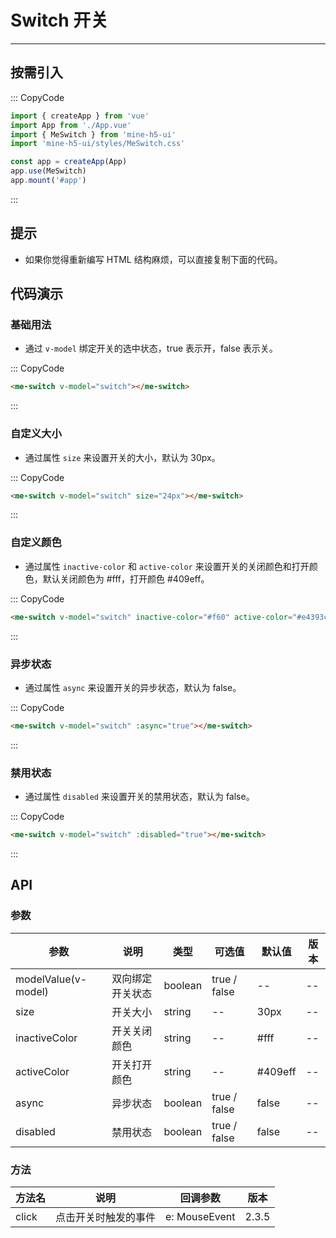# Switch 开关

---

## 按需引入

::: CopyCode

```js
import { createApp } from 'vue'
import App from './App.vue'
import { MeSwitch } from 'mine-h5-ui'
import 'mine-h5-ui/styles/MeSwitch.css'

const app = createApp(App)
app.use(MeSwitch)
app.mount('#app')
```

:::

## 提示

- 如果你觉得重新编写 HTML 结构麻烦，可以直接复制下面的代码。

## 代码演示

### 基础用法

- 通过 `v-model` 绑定开关的选中状态，true 表示开，false 表示关。

::: CopyCode

```HTML
<me-switch v-model="switch"></me-switch>
```

:::

### 自定义大小

- 通过属性 `size` 来设置开关的大小，默认为 30px。

::: CopyCode

```HTML
<me-switch v-model="switch" size="24px"></me-switch>
```

:::

### 自定义颜色

- 通过属性 `inactive-color` 和 `active-color` 来设置开关的关闭颜色和打开颜色，默认关闭颜色为 #fff，打开颜色 #409eff。

::: CopyCode

```HTML
<me-switch v-model="switch" inactive-color="#f60" active-color="#e4393c"></me-switch>
```

:::

### 异步状态

- 通过属性 `async` 来设置开关的异步状态，默认为 false。

::: CopyCode

```HTML
<me-switch v-model="switch" :async="true"></me-switch>
```

:::

### 禁用状态

- 通过属性 `disabled` 来设置开关的禁用状态，默认为 false。

::: CopyCode

```HTML
<me-switch v-model="switch" :disabled="true"></me-switch>
```

:::

## API

### 参数

| 参数                | 说明             | 类型    | 可选值       | 默认值  | 版本 |
| ------------------- | ---------------- | ------- | ------------ | ------- | ---- |
| modelValue(v-model) | 双向绑定开关状态 | boolean | true / false | --      | --   |
| size                | 开关大小         | string  | --           | 30px    | --   |
| inactiveColor       | 开关关闭颜色     | string  | --           | #fff    | --   |
| activeColor         | 开关打开颜色     | string  | --           | #409eff | --   |
| async               | 异步状态         | boolean | true / false | false   | --   |
| disabled            | 禁用状态         | boolean | true / false | false   | --   |

### 方法

| 方法名 | 说明                 | 回调参数      | 版本  |
| ------ | -------------------- | ------------- | ----- |
| click  | 点击开关时触发的事件 | e: MouseEvent | 2.3.5 |
